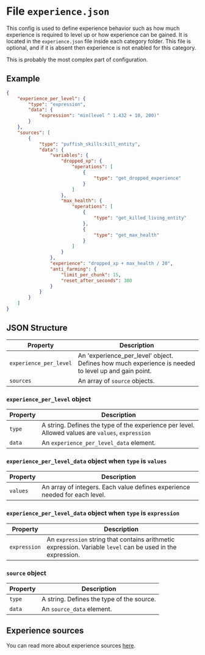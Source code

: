 # File `experience.json`

This config is used to define experience behavior such as how much experience is required to level up or how experience can be gained. It is located in the `experience.json` file inside each category folder. This file is optional, and if it is absent then experience is not enabled for this category.

This is probably the most complex part of configuration.

## Example

```json
{
	"experience_per_level": {
		"type": "expression",
		"data": {
			"expression": "min(level ^ 1.432 + 10, 200)"
		}
	},
	"sources": [
		{
			"type": "puffish_skills:kill_entity",
			"data": {
				"variables": {
					"dropped_xp": {
						"operations": [
							{
								"type": "get_dropped_experience"
							}
						]
					},
					"max_health": {
						"operations": [
							{
								"type": "get_killed_living_entity"
							},
							{
								"type": "get_max_health"
							}
						]
					}
				},
				"experience": "dropped_xp + max_health / 20",
				"anti_farming": {
					"limit_per_chunk": 15,
					"reset_after_seconds": 300
				}
			}
		}
	]
}
```

## JSON Structure

|Property|Description|
|-|-|
|`experience_per_level`|An 'experience_per_level' object. Defines how much experience is needed to level up and gain point.|
|`sources`|An array of `source` objects.|

### `experience_per_level` object

|Property|Description|
|-|-|
|`type`|A string. Defines the type of the experience per level. Allowed values are `values`, `expression`|
|`data`|An `experience_per_level_data` element.|

### `experience_per_level_data` object when `type` is `values`

|Property|Description|
|-|-|
|`values`|An array of integers. Each value defines experience needed for each level.|

### `experience_per_level_data` object when `type` is `expression`

|Property|Description|
|-|-|
|`expression`|An `expression` string that contains arithmetic expression. Variable `level` can be used in the expression.|

### `source` object

|Property|Description|
|-|-|
|`type`|A string. Defines the type of the source.|
|`data`|An `source_data` element.|

## Experience sources

You can read more about experience sources [here](/creators/configuration/experience-sources/experience-source).